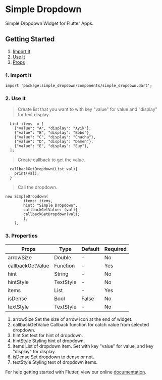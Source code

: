 # Simple Dropdown

Simple Dropdown Widget for Flutter Apps.

## Getting Started
1. [Import It](#1-import-it)
2. [Use It](#2-use-it)
3. [Props](#3-properties)

### 1. Import it

```
import 'package:simple_dropdown/components/simple_dropdown.dart';
```

### 2. Use it
> Create list that you want to with key "value" for value and "display" for text display.
```
  List items  = [
    {"value": "A", "display": "Ayik"},
    {"value": "B", "display": "Bobo"},
    {"value": "C", "display": "Chacha"},
    {"value": "D", "display": "Damen"},
    {"value": "E", "display": "Euy"},
  ];
```
> Create callback to get the value.
```
  callbackGetDropdown(List val){
    print(val);
  }
```
> Call the dropdown.
```
new SimpleDropdown(
        items: items,
        hint: "Simple Dropdown",
        callbackGetValue: (val){
        callbackGetDropdown(val);
        },
    ),
```

### 3. Properties
| Props             | Type         | Default     | Required |
| -------------     |------------- | ----------- | -------- |
| arrowSize         | Double       | -           | No       |
| callbackGetValue  | Function     | -           | Yes      |
| hint              | String       | -           | No       |
| hintStyle         | TextStyle    | -           | No       |
| items             | List         | -           | Yes      |
| isDense           | Bool         | False       | No       |
| textStyle         | TextStyle    | -           | No       |

1. arrowSize
    Set the size of arrow icon at the end of widget.
2. callbackGetValue
    Callback function for catch value from selected dropdown.
3. hint
    Set text for hint of dropdown.
4. hintStyle
    Styling hint of dropdown.
5. items
    List of dropdown item. Set with key "value" for value, and key "display" for display.
6. isDense
    Set dropdown to dense or not.
7. textStyle
    Styling text of dropdown items.

For help getting started with Flutter, view our online
[documentation](https://flutter.io/).